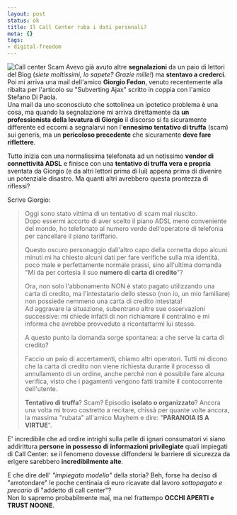 ```yaml
--- 
layout: post
status: ok
title: Il Call Center ruba i dati personali?
meta: {}
tags: 
- digital-freedom
---
```

![Call center Scam](http://fast.mgpf.it/20060107_scam.jpg) Avevo già avuto altre **segnalazioni** da un paio di lettori del Blog (*siete moltissimi, lo sapete? Grazie mille!*) ma **stentavo a crederci**.  
Poi mi arriva una mail dell'amico **Giorgio Fedon**, venuto recentemente alla ribalta per l'articolo su "Subverting Ajax" scritto in coppia con l'amico Stefano Di Paola.  
Una mail da uno sconosciuto che sottolinea un ipotetico problema è una cosa, ma quando la segnalazione mi arriva direttamente da **un professionista della levatura di Giorgio** il discorso si fa sicuramente differente ed eccomi a segnalarvi non l'**ennesimo tentativo di truffa** (scam) sui generis, ma un **pericoloso precedente** che sicuramente **deve fare riflettere**.  
  
Tutto inizia con una normalissima telefonata ad un notissimo **vendor di connettività ADSL** e finisce con una **tentativo di truffa vera e propria** sventata da Giorgio (e da altri lettori prima di lui) appena prima di divenire un potenziale disastro. Ma quanti altri avrebbero questa prontezza di riflessi?  
   
Scrive Giorgio:
> Oggi sono stato vittima di un tentativo di scam mal riuscito.   
> Dopo essermi accorto di aver scelto il piano ADSL meno conveniente del mondo, ho telefonato al numero verde dell'operatore di telefonia per cancellare il piano tariffario.  
>  
> Questo oscuro personaggio dall'altro capo della cornetta dopo alcuni minuti mi ha chiesto alcuni dati per fare verifiche sulla mia identità. poco male e perfettamente normale prassi, sino all'ultima domanda "Mi da per cortesia il suo **numero di carta di credito**"?  
>   
> Ora, non solo l'abbonamento NON è stato pagato utilizzando una carta di credito, ma l'intestatario dello stesso (non io, un mio familiare) non possiede nemmeno una carta di credito intestata!    
> Ad aggravare la situazione, subentrano altre sue osservazioni successive: mi chiede infatti di non richiamare il centralino e mi informa che avrebbe provveduto a ricontattarmi lui stesso.  
> 
> A questo punto la domanda sorge spontanea: a che serve la carta di credito?  
>  
> Faccio un paio di accertamenti, chiamo altri operatori. Tutti mi dicono che la carta di credito non viene richiesta durante il processo di annullamento di un ordine, anche perché non è possibile fare alcuna verifica, visto che i pagamenti vengono fatti tramite il contocorrente dell'utente.  
>  
> **Tentativo di truffa**? Scam? Episodio **isolato o organizzato**?
Ancora una volta mi trovo costretto a recitare, chissà per quante volte ancora, la massima "rubata" all'amico Mayhem e dire: "**PARANOIA IS A VIRTUE**".  
  
E' incredibile che ad ordire intrighi sulla pelle di ignari consumatori vi siano addirittura **persone in possesso di informazioni privilegiate** quali impiegati di Call Center: se il fenomeno dovesse diffondersi le barriere di sicurezza da erigere sarebbero **incredibilmente alte**.  
  
E che dire dell' *"impiegato modello"* della storia? Beh, forse ha deciso di "arrotondare" le poche centinaia di euro ricavate dal lavoro *sottopagato e precario* di "addetto di call center"?  
Non lo sapremo probabilmente mai, ma nel frattempo **OCCHI APERTI e TRUST NOONE**. 
